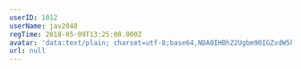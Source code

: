 ```yaml
---
userID: 1012
userName: jav2048
regTime: 2018-05-09T13:25:00.000Z
avatar: 'data:text/plain; charset=utf-8;base64,NDA0IHBhZ2Ugbm90IGZvdW5kCg=='
url: null
---
```



